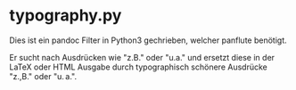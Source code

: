 # typography.py

Dies ist ein pandoc Filter in Python3 gechrieben, welcher panflute benötigt.

Er sucht nach Ausdrücken wie "z.B." oder "u.a." und ersetzt diese in der LaTeX oder HTML Ausgabe durch typographisch schönere Ausdrücke "z.\,B." oder "u.&thinsp;a.".
